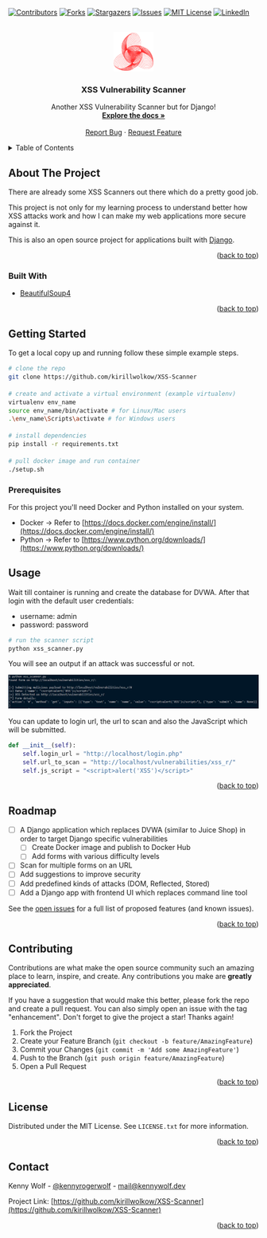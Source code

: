 <!-- Improved compatibility of back to top link: See: https://github.com/othneildrew/Best-README-Template/pull/73 -->
<a name="readme-top"></a>

<!-- PROJECT SHIELDS -->
[![Contributors][contributors-shield]][contributors-url]
[![Forks][forks-shield]][forks-url]
[![Stargazers][stars-shield]][stars-url]
[![Issues][issues-shield]][issues-url]
[![MIT License][license-shield]][license-url]
[![LinkedIn][linkedin-shield]][linkedin-url]

<!-- PROJECT LOGO -->
<br />
<div align="center">
  <a href="https://github.com/kirillwolkow/XSS-Scanner">
    <img src="images/logo.png" alt="Logo" width="80" height="80">
  </a>

<h3 align="center">XSS Vulnerability Scanner</h3>

  <p align="center">
    Another XSS Vulnerability Scanner but for Django!
    <br />
    <a href="https://github.com/kirillwolkow/XSS-Scanner"><strong>Explore the docs »</strong></a>
    <br />
    <br />
    <a href="https://github.com/kirillwolkow/XSS-Scanner/issues">Report Bug</a>
    ·
    <a href="https://github.com/kirillwolkow/XSS-Scanner/issues">Request Feature</a>
  </p>
</div>

<!-- TABLE OF CONTENTS -->
<details>
  <summary>Table of Contents</summary>
  <ol>
    <li>
      <a href="#about-the-project">About The Project</a>
      <ul>
        <li><a href="#built-with">Built With</a></li>
      </ul>
    </li>
    <li>
      <a href="#getting-started">Getting Started</a>
      <ul>
        <li><a href="#prerequisites">Prerequisites</a></li>
      </ul>
    </li>
    <li><a href="#usage">Usage</a></li>
    <li><a href="#roadmap">Roadmap</a></li>
    <li><a href="#contributing">Contributing</a></li>
    <li><a href="#license">License</a></li>
    <li><a href="#contact">Contact</a></li>
    <!-- <li><a href="#acknowledgments">Acknowledgments</a></li> -->
  </ol>
</details>

<!-- ABOUT THE PROJECT -->
## About The Project

There are already some XSS Scanners out there which do a pretty good job.

This project is not only for my learning process to understand better how XSS attacks work and how I can make my web applications more secure against it.

This is also an open source project for applications built with [Django](https://www.djangoproject.com/).

<p align="right">(<a href="#readme-top">back to top</a>)</p>

### Built With

* [BeautifulSoup4][BeautifulSoup4-url]

<p align="right">(<a href="#readme-top">back to top</a>)</p>

<!-- GETTING STARTED -->
## Getting Started

To get a local copy up and running follow these simple example steps.

```sh
# clone the repo
git clone https://github.com/kirillwolkow/XSS-Scanner

# create and activate a virtual environment (example virtualenv)
virtualenv env_name
source env_name/bin/activate # for Linux/Mac users
.\env_name\Scripts\activate # for Windows users

# install dependencies
pip install -r requirements.txt

# pull docker image and run container
./setup.sh
```

### Prerequisites

For this project you'll need Docker and Python installed on your system.
* Docker -> Refer to [https://docs.docker.com/engine/install/](https://docs.docker.com/engine/install/)
* Python -> Refer to [https://www.python.org/downloads/](https://www.python.org/downloads/)

<!-- USAGE EXAMPLES -->
## Usage

Wait till container is running and create the database for DVWA. After that login with the default user credentials:
- username: admin
- password: password

```sh
# run the scanner script
python xss_scanner.py
```

You will see an output if an attack was successful or not.

[![Code Output](/images/code.png)](/images/code.png)

You can update to login url, the url to scan and also the JavaScript which will be submitted.

```python
def __init__(self):
    self.login_url = "http://localhost/login.php"
    self.url_to_scan = "http://localhost/vulnerabilities/xss_r/"
    self.js_script = "<script>alert('XSS')</script>"
```

<p align="right">(<a href="#readme-top">back to top</a>)</p>

<!-- ROADMAP -->
## Roadmap

- [ ] A Django application which replaces DVWA (similar to Juice Shop) in order to target Django specific vulnerabilities
    - [ ] Create Docker image and publish to Docker Hub
    - [ ] Add forms with various difficulty levels
- [ ] Scan for multiple forms on an URL
- [ ] Add suggestions to improve security
- [ ] Add predefined kinds of attacks (DOM, Reflected, Stored)
- [ ] Add a Django app with frontend UI which replaces command line tool

See the [open issues](https://github.com/kirillwolkow/XSS-Scanner/issues) for a full list of proposed features (and known issues).

<p align="right">(<a href="#readme-top">back to top</a>)</p>

<!-- CONTRIBUTING -->
## Contributing

Contributions are what make the open source community such an amazing place to learn, inspire, and create. Any contributions you make are **greatly appreciated**.

If you have a suggestion that would make this better, please fork the repo and create a pull request. You can also simply open an issue with the tag "enhancement".
Don't forget to give the project a star! Thanks again!

1. Fork the Project
2. Create your Feature Branch (`git checkout -b feature/AmazingFeature`)
3. Commit your Changes (`git commit -m 'Add some AmazingFeature'`)
4. Push to the Branch (`git push origin feature/AmazingFeature`)
5. Open a Pull Request

<p align="right">(<a href="#readme-top">back to top</a>)</p>

<!-- LICENSE -->
## License

Distributed under the MIT License. See `LICENSE.txt` for more information.

<p align="right">(<a href="#readme-top">back to top</a>)</p>

<!-- CONTACT -->
## Contact

Kenny Wolf - [@kennyrogerwolf](https://twitter.com/kennyrogerwolf) - mail@kennywolf.dev

Project Link: [https://github.com/kirillwolkow/XSS-Scanner](https://github.com/kirillwolkow/XSS-Scanner)

<p align="right">(<a href="#readme-top">back to top</a>)</p>

<!-- ACKNOWLEDGMENTS
## Acknowledgments

* []()
* []()
* []() 

<p align="right">(<a href="#readme-top">back to top</a>)</p> -->

<!-- MARKDOWN LINKS & IMAGES -->
<!-- https://www.markdownguide.org/basic-syntax/#reference-style-links -->
[BeautifulSoup4-shield]: https://img.shields.io/badge/next.js-000000?style=for-the-badge&logo=nextdotjs&logoColor=white
[BeautifulSoup4-url]: https://beautiful-soup-4.readthedocs.io/en/latest/
[contributors-shield]: https://img.shields.io/github/contributors/kirillwolkow/XSS-Scanner.svg?style=for-the-badge
[contributors-url]: https://github.com/kirillwolkow/XSS-Scanner/graphs/contributors
[forks-shield]: https://img.shields.io/github/forks/kirillwolkow/XSS-Scanner.svg?style=for-the-badge
[forks-url]: https://github.com/kirillwolkow/XSS-Scanner/network/members
[stars-shield]: https://img.shields.io/github/stars/kirillwolkow/XSS-Scanner.svg?style=for-the-badge
[stars-url]: https://github.com/kirillwolkow/XSS-Scanner/stargazers
[issues-shield]: https://img.shields.io/github/issues/kirillwolkow/XSS-Scanner.svg?style=for-the-badge
[issues-url]: https://github.com/kirillwolkow/XSS-Scanner/issues
[license-shield]: https://img.shields.io/github/license/kirillwolkow/XSS-Scanner.svg?style=for-the-badge
[license-url]: https://github.com/kirillwolkow/XSS-Scanner/blob/master/LICENSE.txt
[linkedin-shield]: https://img.shields.io/badge/-LinkedIn-black.svg?style=for-the-badge&logo=linkedin&colorB=555
[linkedin-url]: https://linkedin.com/in/kennywolf-dev
[product-screenshot]: images/code.png
